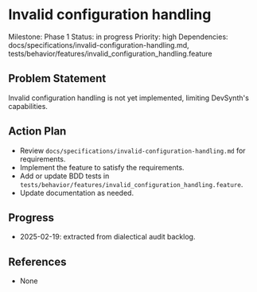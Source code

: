 # Invalid configuration handling
Milestone: Phase 1
Status: in progress
Priority: high
Dependencies: docs/specifications/invalid-configuration-handling.md, tests/behavior/features/invalid_configuration_handling.feature

## Problem Statement
Invalid configuration handling is not yet implemented, limiting DevSynth's capabilities.


## Action Plan
- Review `docs/specifications/invalid-configuration-handling.md` for requirements.
- Implement the feature to satisfy the requirements.
- Add or update BDD tests in `tests/behavior/features/invalid_configuration_handling.feature`.
- Update documentation as needed.

## Progress
- 2025-02-19: extracted from dialectical audit backlog.

## References
- None
